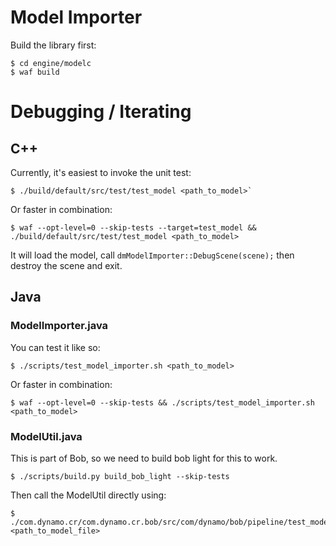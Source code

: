 

# Model Importer

Build the library first:

```
$ cd engine/modelc
$ waf build
```

# Debugging / Iterating

## C++

Currently, it's easiest to invoke the unit test:

```
$ ./build/default/src/test/test_model <path_to_model>`
```

Or faster in combination:
```
$ waf --opt-level=0 --skip-tests --target=test_model && ./build/default/src/test/test_model <path_to_model>
```


It will load the model, call `dmModelImporter::DebugScene(scene);` then destroy the scene and exit.

## Java

### ModelImporter.java

You can test it like so:
```
$ ./scripts/test_model_importer.sh <path_to_model>
```

Or faster in combination:
```
$ waf --opt-level=0 --skip-tests && ./scripts/test_model_importer.sh <path_to_model>
```


### ModelUtil.java

This is part of Bob, so we need to build bob light for this to work.

```
$ ./scripts/build.py build_bob_light --skip-tests

```

Then call the ModelUtil directly using:

```
$ ./com.dynamo.cr/com.dynamo.cr.bob/src/com/dynamo/bob/pipeline/test_model_util.sh <path_to_model_file>
```

